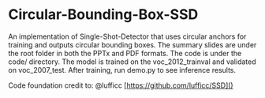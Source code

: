 # Circular-Bounding-Box-SSD
An implementation of Single-Shot-Detector that uses circular anchors for training and outputs circular bounding boxes.
The summary slides are under the root folder in both the PPTx and PDF formats. The code is under the code/ directory.
The model is trained on the voc_2012_trainval and validated on voc_2007_test. After training, run demo.py to see inference results.

Code foundation credit to: @lufficc [https://github.com/lufficc/SSD]()